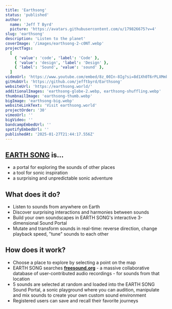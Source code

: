 ```yaml
---
title: 'Earthsong'
status: 'published'
author:
  name: 'Jeff T Byrd'
  picture: 'https://avatars.githubusercontent.com/u/179826675?v=4'
slug: 'earthsong'
description: 'Listen to the planet'
coverImage: '/images/earthsong-2-c0NT.webp'
projectTags:
  [
    { 'value': 'code', 'label': 'Code' },
    { 'value': 'design', 'label': 'Design' },
    { 'label': 'Sound', 'value': 'sound' },
  ]
videoUrl: 'https://www.youtube.com/embed/8z_00In-8Ig?si=8d1Xh0T6rPLXMmk4'
gitHubUrl: 'https://github.com/jefftbyrd/Earthsong'
websiteUrl: 'https://earthsong.world/'
additionalImages: 'earthsong-globe-2.webp, earthsong-shuffling.webp'
thumbnailImage: 'earthsong-thumb.webp'
bigImage: 'earthsong-big.webp'
websiteLinkText: 'Visit earthsong.world'
projectOrder: '30'
vimeoUrl: ''
bigVideo: ''
bandcampEmbedUrl: ''
spotifyEmbedUrl: ''
publishedAt: '2025-01-27T21:44:17.556Z'
---
```


## [**EARTH SONG**](https://earthsong.world/) is...

- a portal for exploring the sounds of other places
- a tool for sonic inspiration
- a surprising and unpredictable sonic adventure

## What does it do?

- Listen to sounds from anywhere on Earth
- Discover surprising interactions and harmonies between sounds
- Build your own soundscapes in EARTH SONG's interactive 3-dimensional Sound Portal
- Mutate and transform sounds in real-time: reverse direction, change playback speed, "tune" sounds to each other

## How does it work?

- Choose a place to explore by selecting a point on the map
- EARTH SONG searches [**freesound.org**](https://freesound.org/) - a massive collaborative database of user-contributed audio recordings - for sounds from that location
- 5 sounds are selected at random and loaded into the EARTH SONG Sound Portal, a sonic playground where you can audition, manipulate and mix sounds to create your own custom sound environment
- Registered users can save and recall their favorite journeys
